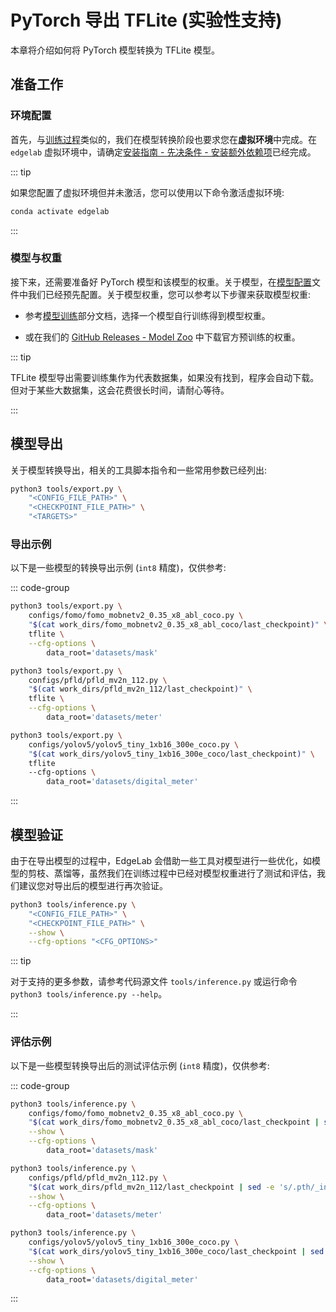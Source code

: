# PyTorch 导出 TFLite (实验性支持)

本章将介绍如何将 PyTorch 模型转换为 TFLite 模型。

## 准备工作

### 环境配置

首先，与[训练过程](../training/overview.md)类似的，我们在模型转换阶段也要求您在**虚拟环境**中完成。在 `edgelab` 虚拟环境中，请确定[安装指南 - 先决条件 - 安装额外依赖项](../../introduction/installation.md#step-4-%E5%AE%89%E8%A3%85%E9%A2%9D%E5%A4%96%E7%9A%84%E4%BE%9D%E8%B5%96%E9%A1%B9-%E5%8F%AF%E9%80%89)已经完成。

::: tip

如果您配置了虚拟环境但并未激活，您可以使用以下命令激活虚拟环境:

```sh
conda activate edgelab
```

:::

### 模型与权重

接下来，还需要准备好 PyTorch 模型和该模型的权重。关于模型，在[模型配置](../config.md)文件中我们已经预先配置。关于模型权重，您可以参考以下步骤来获取模型权重:

- 参考[模型训练](../training/overview.md)部分文档，选择一个模型自行训练得到模型权重。

- 或在我们的 [GitHub Releases - Model Zoo](https://github.com/Seeed-Studio/EdgeLab/releases/tag/model_zoo) 中下载官方预训练的权重。

::: tip

TFLite 模型导出需要训练集作为代表数据集，如果没有找到，程序会自动下载。但对于某些大数据集，这会花费很长时间，请耐心等待。

:::

## 模型导出

关于模型转换导出，相关的工具脚本指令和一些常用参数已经列出:

```sh
python3 tools/export.py \
    "<CONFIG_FILE_PATH>" \
    "<CHECKPOINT_FILE_PATH>" \
    "<TARGETS>"
```

### 导出示例

以下是一些模型的转换导出示例 (`int8` 精度)，仅供参考:

::: code-group

```sh [FOMO Model Conversion]
python3 tools/export.py \
    configs/fomo/fomo_mobnetv2_0.35_x8_abl_coco.py \
    "$(cat work_dirs/fomo_mobnetv2_0.35_x8_abl_coco/last_checkpoint)" \
    tflite \
    --cfg-options \
        data_root='datasets/mask'

```

```sh [PFLD Model Conversion]
python3 tools/export.py \
    configs/pfld/pfld_mv2n_112.py \
    "$(cat work_dirs/pfld_mv2n_112/last_checkpoint)" \
    tflite \
    --cfg-options \
        data_root='datasets/meter'
```

```sh [YOLOv5 Model Conversion]
python3 tools/export.py \
    configs/yolov5/yolov5_tiny_1xb16_300e_coco.py \
    "$(cat work_dirs/yolov5_tiny_1xb16_300e_coco/last_checkpoint)" \
    tflite
    --cfg-options \
        data_root='datasets/digital_meter'
```

:::

## 模型验证

由于在导出模型的过程中，EdgeLab 会借助一些工具对模型进行一些优化，如模型的剪枝、蒸馏等，虽然我们在训练过程中已经对模型权重进行了测试和评估，我们建议您对导出后的模型进行再次验证。

```sh
python3 tools/inference.py \
    "<CONFIG_FILE_PATH>" \
    "<CHECKPOINT_FILE_PATH>" \
    --show \
    --cfg-options "<CFG_OPTIONS>"
```

::: tip

对于支持的更多参数，请参考代码源文件 `tools/inference.py` 或运行命令 `python3 tools/inference.py --help`。

:::

### 评估示例

以下是一些模型转换导出后的测试评估示例 (`int8` 精度)，仅供参考:

::: code-group

```sh [FOMO Model Validation]
python3 tools/inference.py \
    configs/fomo/fomo_mobnetv2_0.35_x8_abl_coco.py \
    "$(cat work_dirs/fomo_mobnetv2_0.35_x8_abl_coco/last_checkpoint | sed -e 's/.pth/_int8.tflite/g')" \
    --show \
    --cfg-options \
        data_root='datasets/mask'
```

```sh [PFLD Model Validation]
python3 tools/inference.py \
    configs/pfld/pfld_mv2n_112.py \
    "$(cat work_dirs/pfld_mv2n_112/last_checkpoint | sed -e 's/.pth/_int8.tflite/g')" \
    --show \
    --cfg-options \
        data_root='datasets/meter'
```

```sh [YOLOv5 Model Validation]
python3 tools/inference.py \
    configs/yolov5/yolov5_tiny_1xb16_300e_coco.py \
    "$(cat work_dirs/yolov5_tiny_1xb16_300e_coco/last_checkpoint | sed -e 's/.pth/_int8.tflite/g')" \
    --show \
    --cfg-options \
        data_root='datasets/digital_meter'
```

:::
